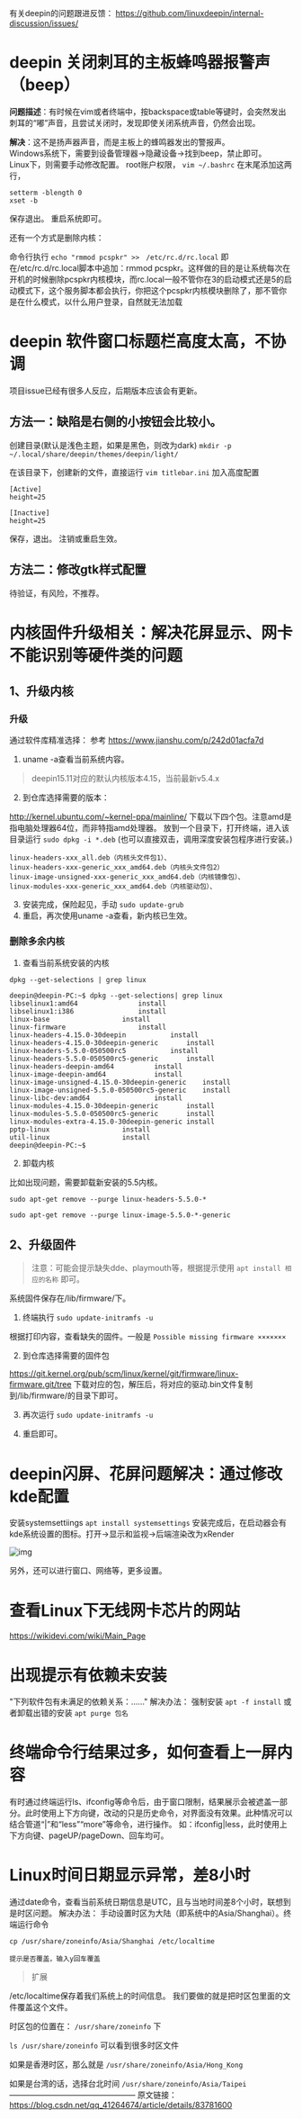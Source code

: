 有关deepin的问题跟进反馈：
https://github.com/linuxdeepin/internal-discussion/issues/

# deepin 关闭刺耳的主板蜂鸣器报警声（beep）

**问题描述**：有时候在vim或者终端中，按backspace或table等键时，会突然发出刺耳的“嘟”声音，且尝试关闭时，发现即使关闭系统声音，仍然会出现。

**解决**：这不是扬声器声音，而是主板上的蜂鸣器发出的警报声。  
Windows系统下，需要到设备管理器->隐藏设备->找到beep，禁止即可。  
Linux下，则需要手动修改配置。
root账户权限， `vim ~/.bashrc` 
在末尾添加这两行，

``` 
setterm -blength 0
xset -b
```

保存退出。
重启系统即可。

还有一个方式是删除内核：

命令行执行
`echo "rmmod pcspkr" >>　/etc/rc.d/rc.local` 
即在/etc/rc.d/rc.local脚本中追加：rmmod pcspkr。这样做的目的是让系统每次在开机的时候删除pcspkr内核模块，而rc.local一般不管你在3的启动模式还是5的启动模式下，这个服务脚本都会执行，你把这个pcspkr内核模块删除了，那不管你是在什么模式，以什么用户登录，自然就无法加载

# deepin 软件窗口标题栏高度太高，不协调

项目issue已经有很多人反应，后期版本应该会有更新。

## 方法一：缺陷是右侧的小按钮会比较小。

创建目录(默认是浅色主题，如果是黑色，则改为dark)
`mkdir -p ~/.local/share/deepin/themes/deepin/light/` 

在该目录下，创建新的文件，直接运行
`vim titlebar.ini` 
加入高度配置

``` 
[Active]
height=25

[Inactive]
height=25
```

保存，退出。
注销或重启生效。

## 方法二：修改gtk样式配置

待验证，有风险，不推荐。

# 内核固件升级相关：解决花屏显示、网卡不能识别等硬件类的问题

## 1、升级内核

### 升级
通过软件库精准选择：
参考 https://www.jianshu.com/p/242d01acfa7d

1. uname -a查看当前系统内容。

> deepin15.11对应的默认内核版本4.15，当前最新v5.4.x

2. 到仓库选择需要的版本：

http://kernel.ubuntu.com/~kernel-ppa/mainline/
下载以下四个包。注意amd是指电脑处理器64位，而非特指amd处理器。
放到一个目录下，打开终端，进入该目录运行
`sudo dpkg -i *.deb` (也可以直接双击，调用深度安装包程序进行安装。)

``` 
linux-headers-xxx_all.deb（内核头文件包1）、
linux-headers-xxx-generic_xxx_amd64.deb（内核头文件包2）
linux-image-unsigned-xxx-generic_xxx_amd64.deb（内核镜像包）、
linux-modules-xxx-generic_xxx_amd64.deb（内核驱动包）、
```

3. 安装完成，保险起见，手动 `sudo update-grub` 
4. 重启，再次使用uname -a查看，新内核已生效。

### 删除多余内核

1. 查看当前系统安装的内核

`dpkg --get-selections | grep linux ` 

``` 
deepin@deepin-PC:~$ dpkg --get-selections| grep linux
libselinux1:amd64				install
libselinux1:i386				install
linux-base					install
linux-firmware					install
linux-headers-4.15.0-30deepin			install
linux-headers-4.15.0-30deepin-generic		install
linux-headers-5.5.0-050500rc5			install
linux-headers-5.5.0-050500rc5-generic		install
linux-headers-deepin-amd64			install
linux-image-deepin-amd64			install
linux-image-unsigned-4.15.0-30deepin-generic	install
linux-image-unsigned-5.5.0-050500rc5-generic	install
linux-libc-dev:amd64				install
linux-modules-4.15.0-30deepin-generic		install
linux-modules-5.5.0-050500rc5-generic		install
linux-modules-extra-4.15.0-30deepin-generic	install
pptp-linux					install
util-linux					install
deepin@deepin-PC:~$ 

```

2. 卸载内核

比如出现问题，需要卸载新安装的5.5内核。

``` 
sudo apt-get remove --purge linux-headers-5.5.0-*

sudo apt-get remove --purge linux-image-5.5.0-*-generic
```

## 2、升级固件

> 注意：可能会提示缺失dde、playmouth等，根据提示使用 `apt install 相应的名称` 即可。

系统固件保存在/lib/firmware/下。

1. 终端执行 `sudo update-initramfs -u` 

根据打印内容，查看缺失的固件。一般是 `Possible missing firmware ×××××××` 

2. 到仓库选择需要的固件包

https://git.kernel.org/pub/scm/linux/kernel/git/firmware/linux-firmware.git/tree
下载对应的包，解压后，将对应的驱动.bin文件复制到/lib/firmware/的目录下即可。

3. 再次运行 `sudo update-initramfs -u` 

4. 重启即可。

# deepin闪屏、花屏问题解决：通过修改kde配置

安装systemsettiings
`apt install systemsettings` 
安装完成后，在启动器会有kde系统设置的图标。打开->显示和监视->后端渲染改为xRender

![img](./images/问题解决-修改渲染后端为xRender.jpg)

另外，还可以进行窗口、网络等，更多设置。

# 查看Linux下无线网卡芯片的网站

https://wikidevi.com/wiki/Main_Page

# 出现提示有依赖未安装

"下列软件包有未满足的依赖关系：……"
解决办法：
强制安装
`apt -f install` 
或者卸载出错的安装
`apt purge 包名` 

# 终端命令行结果过多，如何查看上一屏内容

有时通过终端运行ls、ifconfig等命令后，由于窗口限制，结果展示会被遮盖一部分。此时使用上下方向键，改动的只是历史命令，对界面没有效果。此种情况可以结合管道“|”和“less”“more”等命令，进行操作。
如：ifconfig|less，此时使用上下方向键、pageUP/pageDown、回车均可。

# Linux时间日期显示异常，差8小时

通过date命令，查看当前系统日期信息是UTC，且与当地时间差8个小时，联想到是时区问题。
解决办法：
手动设置时区为大陆（即系统中的Asia/Shanghai）。终端运行命令

``` 
cp /usr/share/zoneinfo/Asia/Shanghai /etc/localtime

提示是否覆盖，输入y回车覆盖
```

> 扩展

/etc/localtime保存着我们系统上的时间信息。
我们要做的就是把时区包里面的文件覆盖这个文件。

时区包的位置在： `/usr/share/zoneinfo` 下

`ls /usr/share/zoneinfo` 可以看到很多时区文件

如果是香港时区，那么就是 `/usr/share/zoneinfo/Asia/Hong_Kong` 

如果是台湾的话，选择台北时间 `/usr/share/zoneinfo/Asia/Taipei` 
————————————————
原文链接：https://blog.csdn.net/qq_41264674/article/details/83781600